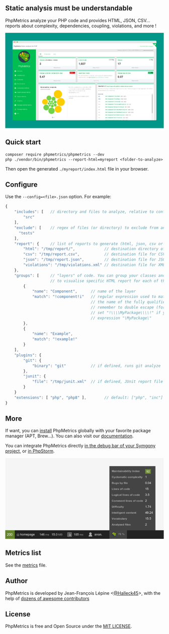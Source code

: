 ## Static analysis must be understandable

PhpMetrics analyze your PHP code and provides HTML, JSON, CSV... reports about complexity, dependencies, coupling, violations, and more !

![PhpMetrics HTML report](assets/img/phpmetrics-overview.png)


## Quick start

    composer require phpmetrics/phpmetrics --dev
    php ./vendor/bin/phpmetrics --report-html=myreport <folder-to-analyze>
    
Then open the generated `./myreport/index.html` file in your browser. 

## Configure

Use the `--config=<file>.json` option. For example:

```js
{
    "includes": [   // directory and files to analyze, relative to config file directory 
        "src"
    ],
    "exclude": [    // regex of files (or directory) to exclude from analyze
      "tests"
    ],
    "report": {     // list of reports to generate (html, json, csv or violation)
        "html": "/tmp/report/",             // destination directory of HTML report 
        "csv": "/tmp/report.csv",           // destination file for CSV report
        "json": "/tmp/report.json",         // destination file for JSON report
        "violations": "/tmp/violations.xml" // destination file for XML violations report
    },
    "groups": [     // "layers" of code. You can group your classes and packages by regex, 
                    // to visualise specific HTML report for each of them
        {
            "name": "Component",      // name of the layer
            "match": "!component!i"   // regular expression used to match the group (based on 
                                      // the name of the fully qualified class name)
                                      // remember to double escape (for json, then for regex): 
                                      // set "!\\\\MyPackage\\\\!" if you want to capture  
                                      // expression "\MyPackage\"
        },
        {
            "name": "Example",
            "match": "!example!"
        }
    ],
    "plugins": {
        "git": {
            "binary": "git"           // if defined, runs git analyze
        },
        "junit": {
            "file": "/tmp/junit.xml"  // if defined, JUnit report file will be analyzed            
        }
    }
    "extensions": [ "php", "php8" ],        // default: ["php", "inc"]
}
```

## More

If want, you can [install](https://github.com/phpmetrics/PhpMetrics/blob/master/doc/installation.md) PhpMetrics globally with your favorite package manager (APT, Brew...). You can also visit our [documentation](http://www.phpmetrics.org/documentation/index.html).

You can integrate PhpMetrics directly [in the debug bar of your Symgony project](https://github.com/phpmetrics/PhpMetricsCollectorBundle), 
or [in PhpStorm](https://github.com/phpmetrics/PhpMetrics-jetbrains).

![PhpMetrics Symfony](assets/img/phpmetrics-symfony.png)


## Metrics list

See the [metrics](https://github.com/phpmetrics/PhpMetrics/blob/master/doc/metrics.md) file.

## Author

PhpMetrics is developed by Jean-François Lépine <[@Halleck45](https://twitter.com/Halleck45)>, with the help of 
[dozens of awesome contributors](https://github.com/phpmetrics/PhpMetrics/graphs/contributors)

## License

PhpMetrics is free and Open Source under the [MIT LICENSE](https://github.com/phpmetrics/PhpMetrics/LICENSE).